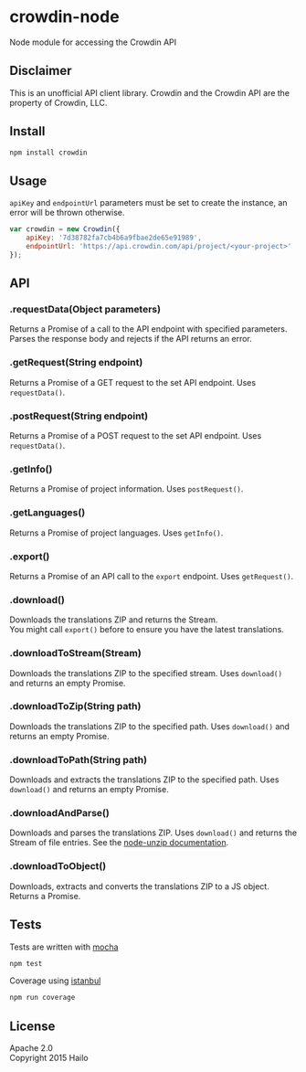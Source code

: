 crowdin-node
============

Node module for accessing the Crowdin API

## Disclaimer

This is an unofficial API client library. Crowdin and the Crowdin API are the property of Crowdin, LLC.

## Install

```bash
npm install crowdin
```

## Usage

`apiKey` and `endpointUrl` parameters must be set to create the instance, an error will be thrown otherwise.

```js
var crowdin = new Crowdin({
    apiKey: '7d38782fa7cb4b6a9fbae2de65e91989',
    endpointUrl: 'https://api.crowdin.com/api/project/<your-project>'
});
```

## API

### .requestData(Object parameters)
Returns a Promise of a call to the API endpoint with specified parameters.  
Parses the response body and rejects if the API returns an error.

### .getRequest(String endpoint)
Returns a Promise of a GET request to the set API endpoint. Uses `requestData()`.

### .postRequest(String endpoint)
Returns a Promise of a POST request to the set API endpoint. Uses `requestData()`.

### .getInfo()
Returns a Promise of project information. Uses `postRequest()`.

### .getLanguages()
Returns a Promise of project languages. Uses `getInfo()`.

### .export()
Returns a Promise of an API call to the `export` endpoint. Uses `getRequest()`.

### .download()
Downloads the translations ZIP and returns the Stream.  
You might call `export()` before to ensure you have the latest translations.

### .downloadToStream(Stream)
Downloads the translations ZIP to the specified stream. Uses `download()` and returns an empty Promise.

### .downloadToZip(String path)
Downloads the translations ZIP to the specified path. Uses `download()` and returns an empty Promise.

### .downloadToPath(String path)
Downloads and extracts the translations ZIP to the specified path. Uses `download()` and returns an empty Promise.

### .downloadAndParse()
Downloads and parses the translations ZIP. Uses `download()` and returns the Stream of file entries.
See the [node-unzip documentation](https://github.com/EvanOxfeld/node-unzip#parse-zip-file-contents).

### .downloadToObject()
Downloads, extracts and converts the translations ZIP to a JS object. Returns a Promise.

## Tests

Tests are written with [mocha](http://visionmedia.github.io/mocha/)

```bash
npm test
```

Coverage using [istanbul](http://gotwarlost.github.io/istanbul/)

```bash
npm run coverage
```

## License

Apache 2.0  
Copyright 2015 Hailo
